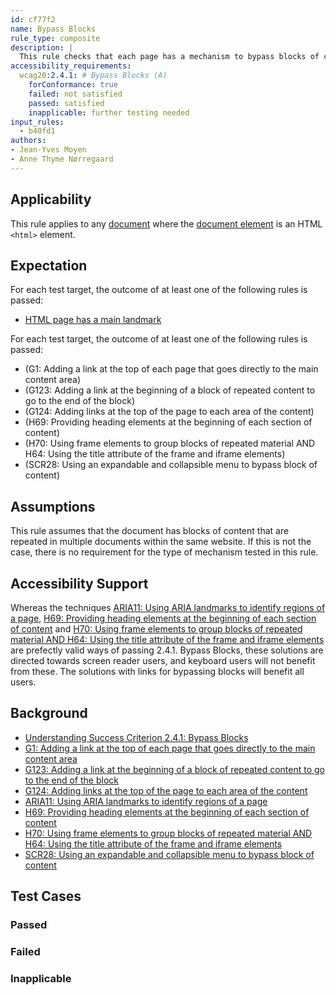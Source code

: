```yaml
---
id: cf77f2
name: Bypass Blocks
rule_type: composite
description: |
  This rule checks that each page has a mechanism to bypass blocks of content.
accessibility_requirements:
  wcag20:2.4.1: # Bypass Blocks (A)
    forConformance: true
    failed: not satisfied
    passed: satisfied
    inapplicable: further testing needed
input_rules:
  - b40fd1
authors:
- Jean-Yves Moyen
- Anne Thyme Nørregaard
---
```


## Applicability

This rule applies to any [document](#https://www.w3.org/TR/dom/#concept-document) where the [document element](#https://www.w3.org/TR/dom/#document-element) is an HTML `<html>` element.

## Expectation

For each test target, the outcome of at least one of the following rules is passed:

- [HTML page has a main landmark](https://act-rules.github.io/rules/b40fd1)


For each test target, the outcome of at least one of the following rules is passed:
- (G1: Adding a link at the top of each page that goes directly to the main content area)
- (G123: Adding a link at the beginning of a block of repeated content to go to the end of the block)
- (G124: Adding links at the top of the page to each area of the content)
- (H69: Providing heading elements at the beginning of each section of content)
- (H70: Using frame elements to group blocks of repeated material AND H64: Using the title attribute of the frame and iframe elements)
- (SCR28: Using an expandable and collapsible menu to bypass block of content)

## Assumptions

This rule assumes that the document has blocks of content that are repeated in multiple documents within the same website. If this is not the case, there is no requirement for the type of mechanism tested in this rule.

## Accessibility Support

Whereas the techniques [ARIA11: Using ARIA landmarks to identify regions of a page](), [H69: Providing heading elements at the beginning of each section of content]() and [H70: Using frame elements to group blocks of repeated material AND H64: Using the title attribute of the frame and iframe elements]() are prefectly valid ways of passing 2.4.1. Bypass Blocks, these solutions are directed towards screen reader users, and keyboard users will not benefit from these. The solutions with links for bypassing blocks will benefit all users.

## Background
- [Understanding Success Criterion 2.4.1: Bypass Blocks](https://www.w3.org/WAI/WCAG21/Understanding/bypass-blocks.html)
- [G1: Adding a link at the top of each page that goes directly to the main content area](https://www.w3.org/WAI/WCAG21/Techniques/general/G1)
- [G123: Adding a link at the beginning of a block of repeated content to go to the end of the block]()
- [G124: Adding links at the top of the page to each area of the content]()
- [ARIA11: Using ARIA landmarks to identify regions of a page]()
- [H69: Providing heading elements at the beginning of each section of content]()
- [H70: Using frame elements to group blocks of repeated material AND H64: Using the title attribute of the frame and iframe elements]()
- [SCR28: Using an expandable and collapsible menu to bypass block of content]()

## Test Cases

### Passed

### Failed

### Inapplicable
